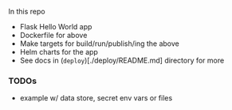 In this repo

- Flask Hello World app
- Dockerfile for above
- Make targets for build/run/publish/ing the above
- Helm charts for the app
- See docs in (`deploy`)[./deploy/README.md] directory for more

### TODOs

- example w/ data store, secret env vars or files
